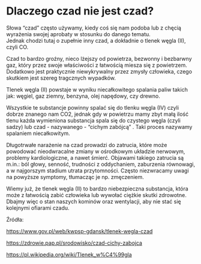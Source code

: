 # **Dlaczego czad nie jest czad?**

Słowa &#8220;czad&#8221; często używamy, kiedy coś się nam podoba lub z chęcią wyrażenia swojej aprobaty
w stosunku do danego tematu.  
Jednak chodzi tutaj o zupełnie inny czad, a dokładnie o tlenek węgla (II), czyli CO.

Czad to bardzo groźny, nieco lżejszy od powietrza, bezwonny i bezbarwny gaz, który przez swoje właściwości z łatwością miesza się
z powietrzem. Dodatkowo jest praktycznie niewykrywalny przez zmysły człowieka, czego skutkiem jest szereg tragcznych wypadków.

Tlenek węgla (II) powstaje w wyniku niecałkowitego spalania paliw takich jak: węgiel, gaz ziemny, benzyna, olej napędowy, czy drewno.

Wszystkie te substancje powinny spalać się do tlenku węgla (IV) czyli dobrze znanego nam CO2,
jednak gdy w powietrzu mamy zbyt małą ilość tlenu każda wymieniona substancja spala się do czystego węgla (czyli sadzy) lub czad - nazywanego - &#8220;cichym zabójcą&#8221; . Taki proces nazywamy spalaniem niecałkowitym.

Długotrwałe narażenie na czad prowadzi do zatrucia, które może powodować nieodwracalne zmiany w ośrodkowym układzie nerwowym, problemy kardiologiczne, a nawet śmierć. Objawami takiego zatrucia są m.in.: ból głowy, senność, trudności z oddychaniem, zaburzenia równowagi, a w najgorszym stadium utrata przytomności. Często niezwracamy uwagi na powyższe symptomy, tłumacząc je np. zmęczeniem.

Wiemy już, że tlenek węgla (II) to bardzo niebezpieczna substancja, która może z łatwością zabić człowieka lub wywołać ciężkie skutki zdrowotne. Dbajmy więc o stan naszych kominów oraz wentylacji, aby nie stać się kolejnymi ofiarami czadu.

Źródła:

https://www.gov.pl/web/kwpsp-gdansk/tlenek-wegla-czad

https://zdrowie.pap.pl/srodowisko/czad-cichy-zabojca

https://pl.wikipedia.org/wiki/Tlenek_w%C4%99gla
